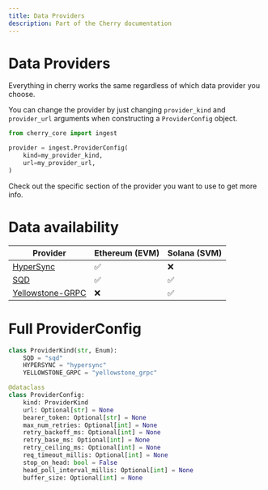 ```yaml
---
title: Data Providers
description: Part of the Cherry documentation
---
```


# Data Providers

Everything in cherry works the same regardless of which data provider you choose.

You can change the provider by just changing `provider_kind` and `provider_url` arguments when constructing a `ProviderConfig` object.

```python
from cherry_core import ingest

provider = ingest.ProviderConfig(
    kind=my_provider_kind,
    url=my_provider_url,
)
```

Check out the specific section of the provider you want to use to get more info.

# Data availability

| Provider            | Ethereum (EVM) | Solana (SVM)  |
|---------------------|----------------|---------------|
| [HyperSync](./hypersync.html) | ✅ | ❌ |
| [SQD](./sqd.html)             | ✅ | ✅ |
| [Yellowstone-GRPC](./yellowstone_grpc.html) | ❌ | ✅ |

# Full ProviderConfig

```python
class ProviderKind(str, Enum):
    SQD = "sqd"
    HYPERSYNC = "hypersync"
    YELLOWSTONE_GRPC = "yellowstone_grpc"

@dataclass
class ProviderConfig:
    kind: ProviderKind
    url: Optional[str] = None
    bearer_token: Optional[str] = None
    max_num_retries: Optional[int] = None
    retry_backoff_ms: Optional[int] = None
    retry_base_ms: Optional[int] = None
    retry_ceiling_ms: Optional[int] = None
    req_timeout_millis: Optional[int] = None
    stop_on_head: bool = False
    head_poll_interval_millis: Optional[int] = None
    buffer_size: Optional[int] = None
```

